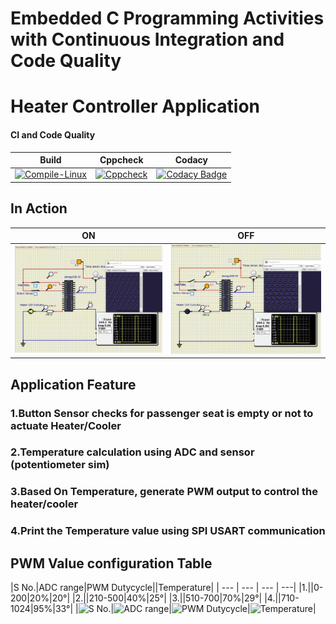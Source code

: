 # Embedded C Programming Activities with Continuous Integration and Code Quality

# Heater Controller Application

#### CI and Code Quality

|Build|Cppcheck|Codacy|
|:--:|:--:|:--:|
|[![Compile-Linux](https://github.com/KirubaThomasM/Embedded_C_Activities/actions/workflows/Compile.yml/badge.svg)](https://github.com/KirubaThomasM/Embedded_C_Activities/actions/workflows/Compile.yml)|[![Cppcheck](https://github.com/KirubaThomasM/Embedded_C_Activities/actions/workflows/CodeQuality.yml/badge.svg)](https://github.com/KirubaThomasM/Embedded_C_Activities/actions/workflows/CodeQuality.yml)|[![Codacy Badge](https://app.codacy.com/project/badge/Grade/643b7ca2b2dc4daba1e700c216bb87d9)](https://www.codacy.com/gh/KirubaThomasM/Embedded_C_Activities/dashboard?utm_source=github.com&amp;utm_medium=referral&amp;utm_content=KirubaThomasM/Embedded_C_Activities&amp;utm_campaign=Badge_Grade)|

## In Action

|ON|OFF|
|:--:|:--:|
|![ON](https://github.com/KirubaThomasM/Embedded_C_Activities/blob/main/simulation/ON.PNG)|![OFF](https://github.com/KirubaThomasM/Embedded_C_Activities/blob/main/simulation/OFF.PNG)|

## Application Feature

### 1.Button Sensor checks for passenger seat is empty or not to actuate Heater/Cooler
### 2.Temperature calculation using ADC and sensor (potentiometer sim)
### 3.Based On Temperature, generate PWM output to control the heater/cooler
### 4.Print the Temperature value using SPI USART communication

## PWM Value configuration Table
|S No.|ADC range|PWM Dutycycle||Temperature|
| --- | --- | --- | ---|
|1.||0-200|20%|20°|
|2.||210-500|40%|25°|
|3.||510-700|70%|29°|
|4.||710-1024|95%|33°|
|![S No.](4.)|![ADC range](710-1024)|![PWM Dutycycle](95%)|![Temperature](33°)|
